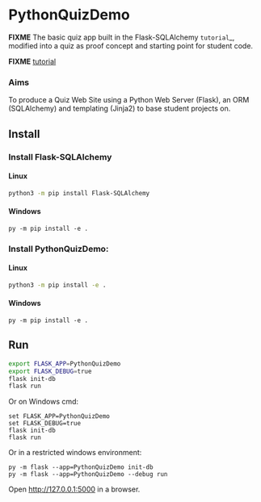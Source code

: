 # PythonQuizDemo

**FIXME** The basic quiz app built in the Flask-SQLAlchemy `tutorial`_, modified into a quiz as proof concept and starting point for student code.

**FIXME** [tutorial](https://flask.palletsprojects.com/tutorial/)

### Aims

To produce a Quiz Web Site using a Python Web Server (Flask), an ORM (SQLAlchemy) and templating (Jinja2) to base student projects on.

## Install

### Install Flask-SQLAlchemy

#### Linux
```bash
python3 -m pip install Flask-SQLAlchemy
```

#### Windows
```dos
py -m pip install -e .
```



### Install PythonQuizDemo:

#### Linux
```bash
python3 -m pip install -e .
```

#### Windows
```dos
py -m pip install -e .
```


## Run

```bash
export FLASK_APP=PythonQuizDemo
export FLASK_DEBUG=true
flask init-db
flask run
```

Or on Windows cmd:

```dos
set FLASK_APP=PythonQuizDemo
set FLASK_DEBUG=true
flask init-db
flask run
```

Or in a restricted windows environment:

```dos
py -m flask --app=PythonQuizDemo init-db
py -m flask --app=PythonQuizDemo --debug run
```

Open http://127.0.0.1:5000 in a browser.

<!--
## Test **FIXME**


.. code-block:: text

    $ pip install -e '.[test]'
    $ pytest

Run with coverage report:

.. code-block:: text

    $ coverage run -m pytest
    $ coverage report
    $ coverage html  # open htmlcov/index.html in a browser

-->